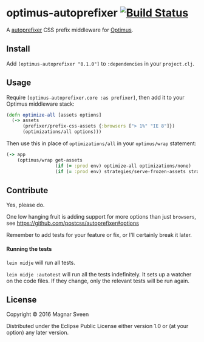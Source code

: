 # optimus-autoprefixer [![Build Status](https://secure.travis-ci.org/magnars/optimus-autoprefixer.png)](http://travis-ci.org/magnars/optimus-autoprefixer)

A [autoprefixer](https://github.com/postcss/autoprefixer) CSS prefix middleware for [Optimus](http://github.com/magnars/optimus).

## Install

Add `[optimus-autoprefixer "0.1.0"]` to `:dependencies` in your `project.clj`.

## Usage

Require `[optimus-autoprefixer.core :as prefixer]`, then add it to your Optimus
middleware stack:

```clj
(defn optimize-all [assets options]
  (-> assets
      (prefixer/prefix-css-assets {:browsers ["> 1%" "IE 8"]})
      (optimizations/all options)))
```

Then use this in place of `optimizations/all` in your `optimus/wrap` statement:

```clj
(-> app
    (optimus/wrap get-assets
                  (if (= :prod env) optimize-all optimizations/none)
                  (if (= :prod env) strategies/serve-frozen-assets strategies/serve-live-assets)))
```

## Contribute

Yes, please do.

One low hanging fruit is adding support for more options than just `browsers`,
see https://github.com/postcss/autoprefixer#options

Remember to add tests for your feature or fix, or I'll certainly break
it later.

#### Running the tests

`lein midje` will run all tests.

`lein midje :autotest` will run all the tests indefinitely. It sets up a
watcher on the code files. If they change, only the relevant tests will be
run again.

## License

Copyright © 2016 Magnar Sveen

Distributed under the Eclipse Public License either version 1.0 or (at
your option) any later version.
